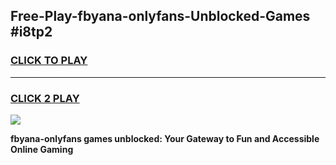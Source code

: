 
## Free-Play-fbyana-onlyfans-Unblocked-Games #i8tp2
<h3>
<a href="https://news.freeplayer.one?title=fbyana-onlyfans&ref=8M">CLICK TO PLAY</a></h3>
<hr>

<h3>
<a href="https://news.freeplayer.one?title=fbyana-onlyfans&ref=8M">CLICK 2 PLAY</a>
  
</h3>

<a href="https://news.freeplayer.one?title=fbyana-onlyfans&ref=8M"><img src="https://clearcache.store/games.png"></a>


**fbyana-onlyfans games unblocked: Your Gateway to Fun and Accessible Online Gaming**

